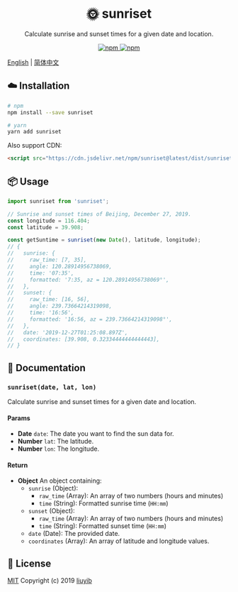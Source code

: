 <h1 align="center">🌞 sunriset</h1>

<p align="center">Calculate sunrise and sunset times for a given date and location.</p>

<p align="center">
  <a href="https://www.npmjs.com/package/sunriset" target="_blank" rel="noopener noreferrer">
    <img alt="npm" src="https://img.shields.io/npm/v/sunriset.svg?style=flat-square">
  </a>
  <a href="https://www.npmjs.com/package/sunriset" target="_blank" rel="noopener noreferrer">
    <img alt="npm" src="https://img.shields.io/npm/dt/sunriset.svg?style=flat-square">
  </a>
</p>

[English](https://github.com/liuyib/sunriset/blob/master/README.md) | [简体中文](https://github.com/liuyib/sunriset/blob/master/README-zh-Hans.md)

## :cloud: Installation

```bash
# npm
npm install --save sunriset

# yarn
yarn add sunriset
```

Also support CDN:

```html
<script src="https://cdn.jsdelivr.net/npm/sunriset@latest/dist/sunriset.min.js"></script>
```

## :package: Usage

```js
import sunriset from 'sunriset';

// Sunrise and sunset times of Beijing, December 27, 2019.
const longitude = 116.404;
const latitude = 39.908;

const getSuntime = sunriset(new Date(), latitude, longitude);
// {
//   sunrise: {
//     raw_time: [7, 35],
//     angle: 120.28914956738069,
//     time: '07:35',
//     formatted: '7:35, az = 120.28914956738069°',
//   },
//   sunset: {
//     raw_time: [16, 56],
//     angle: 239.73664214319098,
//     time: '16:56',
//     formatted: '16:56, az = 239.73664214319098°',
//   },
//   date: '2019-12-27T01:25:08.897Z',
//   coordinates: [39.908, 0.32334444444444443],
// }
```

## :memo: Documentation

### `sunriset(date, lat, lon)`

Calculate sunrise and sunset times for a given date and location.

#### Params

- **Date** `date`: The date you want to find the sun data for.
- **Number** `lat`: The latitude.
- **Number** `lon`: The longitude.

#### Return

- **Object** An object containing:
  - `sunrise` (Object):
    - `raw_time` (Array): An array of two numbers (hours and minutes)
    - `time` (String): Formatted sunrise time (`HH:mm`)
  - `sunset` (Object):
    - `raw_time` (Array): An array of two numbers (hours and minutes)
    - `time` (String): Formatted sunset time (`HH:mm`)
  - `date` (Date): The provided date.
  - `coordinates` (Array): An array of latitude and longitude values.

## :handshake: License

[MIT](https://github.com/liuyib/sunriset/blob/master/LICENSE) Copyright (c) 2019 [liuyib](https://github.com/liuyib/)
